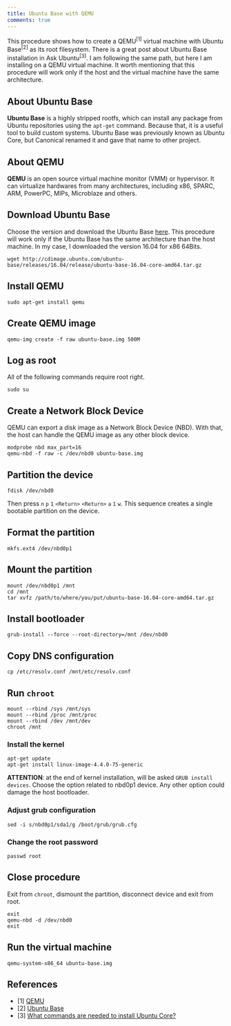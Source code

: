 ```yaml
---
title: Ubuntu Base with QEMU
comments: true
---
```


This procedure shows how to create a QEMU<sup>[1]</sup> virtual machine with Ubuntu Base<sup>[2]</sup> as its root filesystem.  There is a great post about Ubuntu Base installation in Ask Ubuntu<sup>[3]</sup>. I am following the same path, but here I am installing on a QEMU virtual machine. It worth mentioning that this procedure will work only if the host and the virtual machine have the same architecture.

## About Ubuntu Base

**Ubuntu Base** is a highly stripped rootfs, which can install any package from Ubuntu repositories using the `apt-get` command. Because that, it is a useful tool to build custom systems. Ubuntu Base was previously known as Ubuntu Core, but Canonical renamed it and gave that name to other project. 

## About QEMU

**QEMU** is an open source virtual machine monitor (VMM) or hypervisor. It can virtualize hardwares from many architectures, including x86, SPARC, ARM, PowerPC, MIPs, Microblaze and others.

## Download Ubuntu Base

Choose the version and download the Ubuntu Base [here](http://cdimage.ubuntu.com/ubuntu-base/releases/). This procedure will work only if the Ubuntu Base has the same architecture than the host machine. In my case, I downloaded the version 16.04 for x86 64Bits. 

```
wget http://cdimage.ubuntu.com/ubuntu-base/releases/16.04/release/ubuntu-base-16.04-core-amd64.tar.gz
```

## Install QEMU

```
sudo apt-get install qemu
```

## Create QEMU image

```
qemu-img create -f raw ubuntu-base.img 500M
```

## Log as root

All of the following commands require root right.

```
sudo su
```

## Create a Network Block Device

QEMU can export a disk image as a Network Block Device (NBD). With that, the host can handle the QEMU image as any other block device.  

```
modprobe nbd max_part=16
qemu-nbd -f raw -c /dev/nbd0 ubuntu-base.img
```

## Partition the device

```
fdisk /dev/nbd0
```

Then press `n` `p` `1` `<Return>` `<Return>` `a` `1` `w`. This sequence creates a single bootable partition on the device.

## Format the partition

```
mkfs.ext4 /dev/nbd0p1
```

## Mount the partition

```
mount /dev/nbd0p1 /mnt
cd /mnt
tar xvfz /path/to/where/you/put/ubuntu-base-16.04-core-amd64.tar.gz
```

## Install bootloader

```
grub-install --force --root-directory=/mnt /dev/nbd0
```

## Copy DNS configuration

```
cp /etc/resolv.conf /mnt/etc/resolv.conf
```

## Run `chroot`

```
mount --rbind /sys /mnt/sys
mount --rbind /proc /mnt/proc
mount --rbind /dev /mnt/dev
chroot /mnt
```

### Install the kernel

```
apt-get update 
apt-get install linux-image-4.4.0-75-generic
```

**ATTENTION**: at the end of kernel installation, will be asked `GRUB install devices`. Choose the option related to nbd0p1 device. Any other option could damage the host bootloader. 

### Adjust grub configuration

```
sed -i s/nbd0p1/sda1/g /boot/grub/grub.cfg
```

###  Change the root password

```
passwd root
```

## Close procedure

Exit from `chroot`, dismount the partition, disconnect device and exit from root.

```
exit
qemu-nbd -d /dev/nbd0
exit
```

## Run the virtual machine

```
qemu-system-x86_64 ubuntu-base.img
```

## References

* [1] [QEMU](http://www.qemu.org/)
* [2] [Ubuntu Base](https://wiki.ubuntu.com/Base)
* [3] [What commands are needed to install Ubuntu Core?](https://askubuntu.com/a/70139/413551)

